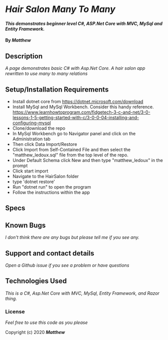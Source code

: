 
# _Hair Salon Many To Many_

#### _This demonstrates beginner level C#, ASP.Net Core with MVC, MySql and Entity Framework._

#### By _**Matthew**_


## Description

_A page demonstrates basic C# with Asp.Net Core._
_A hair salon app rewritten to use many to many relations_
     
## Setup/Installation Requirements
* Install dotnet core from https://dotnet.microsoft.com/download
* Install MySql and MySql Workbench. Consider this handy reference. https://www.learnhowtoprogram.com/fidgetech-3-c-and-net/3-0-lessons-1-5-getting-started-with-c/3-0-0-04-installing-and-configuring-mysql
* Clone/download the repo
* In MySql Workbench go to Navigator panel and click on the Administration tab
* Then click Data Import/Restore 
* Click Import from Self-Contained File and then select the "matthew_ledoux.sql" file from the top level of the repo. 
* Under Default Schema click New and then type "matthew_ledoux" in the prompt
* Click start import
* Navigate to the HairSalon folder
* type 'dotnet restore'
* Run "dotnet run" to open the program
* Follow the instructions within the app

## Specs


## Known Bugs

_I don't think there are any bugs but please tell me if you see any._

## Support and contact details

_Open a Github issue if you see a problem or have questions_

## Technologies Used

_This is a C#, Asp.Net Core with MVC, MySql, Entity Framework, and Razor thing._

### License

*Feel free to use this code as you please*

Copyright (c) 2020 **_Matthew_**